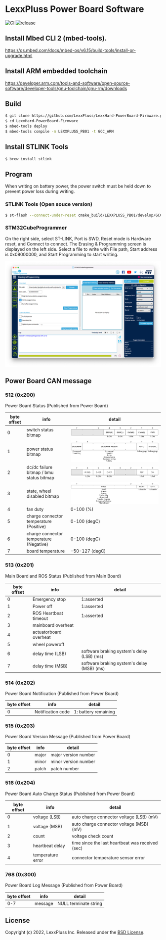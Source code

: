 # LexxPluss Power Board Software

[![CI](https://github.com/LexxPluss/LexxHard-PowerBoard-Firmware/actions/workflows/main.yml/badge.svg)](https://github.com/LexxPluss/LexxHard-PowerBoard-Firmware/actions/workflows/main.yml)
[![release](https://github.com/LexxPluss/LexxHard-PowerBoard-Firmware/actions/workflows/release.yml/badge.svg)](https://github.com/LexxPluss/LexxHard-PowerBoard-Firmware/actions/workflows/release.yml)

## Install Mbed CLI 2 (mbed-tools).
https://os.mbed.com/docs/mbed-os/v6.15/build-tools/install-or-upgrade.html

## Install ARM embedded toolchain
https://developer.arm.com/tools-and-software/open-source-software/developer-tools/gnu-toolchain/gnu-rm/downloads

## Build

```bash
$ git clone https://github.com/LexxPluss/LexxHard-PowerBoard-Firmware.git
$ cd LexxHard-PowerBoard-Firmware
$ mbed-tools deploy
$ mbed-tools compile -m LEXXPLUSS_PB01 -t GCC_ARM
```

## Install STLINK Tools

```bash
$ brew install stlink
```

## Program

When writing on battery power, the power switch must be held down to prevent power loss during writing.

### STLINK Tools (Open souce version)

```bash
$ st-flash --connect-under-reset cmake_build/LEXXPLUSS_PB01/develop/GCC_ARM/LexxHard-PowerBoard-Firmware.bin 0x8000000
```

### STM32CubeProgrammer

On the right side, select ST-LINK, Port is SWD, Reset mode is Hardware reset, and Connect to connect.
The Erasing & Programming screen is displayed on the left side.
Select a file to write with File path, Start address is 0x08000000, and Start Programming to start writing.

![cubeprogrammer](docs/cubeprogrammer.png)

## Power Board CAN message

### 512 (0x200)

Power Board Status (Published from Power Board)

| byte offset | info | detail |
|---|---|---|
| 0 | switch status bitmap | ![switch_status](docs/0_switch_status.svg) |
| 1 | power status bitmap | ![charging_status](docs/1_charging_status.svg) |
| 2 | dc/dc failure bitmap / bmu status bitmap | ![dcdc_bmu](docs/2_dcdc_bmu.svg) |
| 3 | state, wheel disabled bitmap | ![wheel_status](docs/3_wheel_disable.svg) |
| 4 | fan duty | 0-100 (%) |
| 5 | charge connector temperature (Positive) | 0-100 (degC) |
| 6 | charge connector temperature (Negative) | 0-100 (degC) |
| 7 | board temperature | -50-127 (degC) |

### 513 (0x201)

Main Board and ROS Status (Published from Main Board)

| byte offset | info | detail |
|---|---|---|
| 0 | Emergency stop | 1:asserted |
| 1 | Power off | 1:asserted |
| 2 | ROS Heartbeat timeout | 1:asserted |
| 3 | mainboard overheat | |
| 4 | actuatorboard overheat | |
| 5 | wheel poweroff | |
| 6 | delay time (LSB) | software braking system's delay (LSB) (ms) |
| 7 | delay time (MSB) | software braking system's delay (MSB) (ms) |

### 514 (0x202)

Power Board Notification (Published from Power Board)

| byte offset | info | detail |
|---|---|---|
| 0 | Notification code | 1: battery remaining |

### 515 (0x203)

Power Board Version Message (Published from Power Board)

| byte offset | info | detail |
|---|---|---|
| 0 | major | major version number |
| 1 | minor | minor version number |
| 2 | patch | patch number |

### 516 (0x204)

Power Board Auto Charge Status (Published from Power Board)

| byte offset | info | detail |
|---|---|---|
| 0 | voltage (LSB) | auto charge connector voltage (LSB) (mV) |
| 1 | voltage (MSB) | auto charge connector voltage (MSB) (mV) |
| 2 | count | voltage check count |
| 3 | heartbeat delay | time since the last heartbeat was received (sec) |
| 4 | temperature error | connector temperature sensor error |

### 768 (0x300)

Power Board Log Message (Published from Power Board)

| byte offset | info | detail |
|---|---|---|
| 0-7 | message | NULL terminate string |

## License

Copyright (c) 2022, LexxPluss Inc. Released under the [BSD License](LICENSE).
